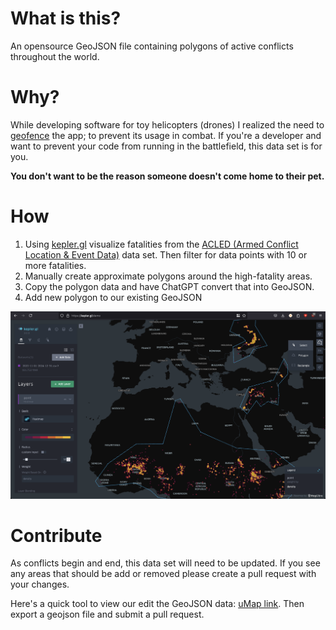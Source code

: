 # What is this?

An opensource GeoJSON file containing polygons of active conflicts throughout the world.

# Why?

While developing software for toy helicopters (drones) I realized the need to [geofence](https://en.wikipedia.org/wiki/Geofence) the app; to prevent its usage in combat.
If you're a developer and want to prevent your code from running in the battlefield, this data set is for you.

**You don't want to be the reason someone doesn't come home to their pet.**

# How

1. Using [kepler.gl](https://kepler.gl/) visualize fatalities from the [ACLED (Armed Conflict Location & Event Data)](acleddata.com) data set. Then filter for data points with 10 or more fatalities.
2. Manually create approximate polygons around the high-fatality areas.
3. Copy the polygon data and have ChatGPT convert that into GeoJSON.
4. Add new polygon to our existing GeoJSON

![screenshot of Kepler data tool showing a heat map of fatalities in Eurasia](https://raw.githubusercontent.com/FPVMateOfficial/think-of-the-pets/refs/heads/main/readme_assets/kepler_screenshot.png)

# Contribute

As conflicts begin and end, this data set will need to be updated. If you see any areas that should be add or removed please create a pull request with your changes.

Here's a quick tool to view our edit the GeoJSON data: [uMap link](https://umap.openstreetmap.fr/en/map/anonymous-edit/1144055:UnODy8YK-mvnR_lgeYjGl1PFRnDA8ujtQ1rsShld_jE).
Then export a geojson file and submit a pull request.
